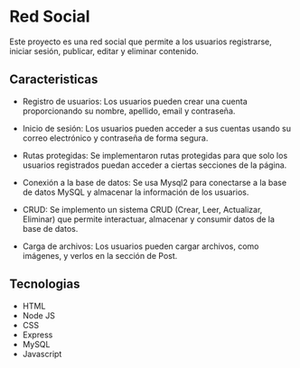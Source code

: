 # Red Social

Este proyecto es una red social que permite a los usuarios registrarse, iniciar sesión, publicar, editar y eliminar contenido.

## Caracteristicas

- Registro de usuarios: Los usuarios pueden crear una cuenta proporcionando su nombre, apellido, email y contraseña.

- Inicio de sesión: Los usuarios pueden acceder a sus cuentas usando su correo electrónico y contraseña de forma segura.

- Rutas protegidas: Se implementaron rutas protegidas para que solo los usuarios registrados puedan acceder a ciertas secciones de la página.

- Conexión a la base de datos: Se usa Mysql2 para conectarse a la base de datos MySQL y almacenar la información de los usuarios.

- CRUD: Se implemento un sistema CRUD (Crear, Leer, Actualizar, Eliminar) que permite interactuar, almacenar y consumir datos de la base de datos.

- Carga de archivos: Los usuarios pueden cargar archivos, como imágenes, y verlos en la sección de Post.

## Tecnologias

- HTML
- Node JS
- CSS 
- Express 
- MySQL
- Javascript